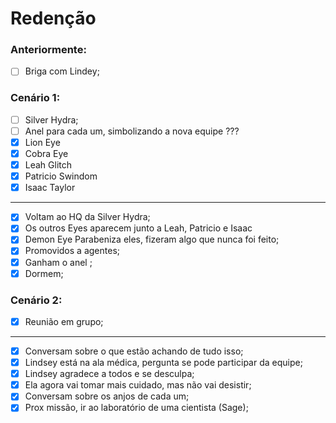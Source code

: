 # Redenção

### Anteriormente:

- [ ] Briga com Lindey;

### Cenário 1:

- [ ] Silver Hydra;
- [ ] Anel para cada um, simbolizando a nova equipe ???
- [x] Lion Eye
- [x] Cobra Eye
- [x] Leah Glitch
- [x] Patricio Swindom
- [x] Isaac Taylor

---

- [x] Voltam ao HQ da Silver Hydra;
- [x] Os outros Eyes aparecem junto a Leah, Patricio e Isaac
- [x] Demon Eye Parabeniza eles, fizeram algo que nunca foi feito;
- [x] Promovidos a agentes;
- [x] Ganham o anel ;
- [x] Dormem;

### Cenário 2:

- [x] Reunião em grupo;

---

- [x] Conversam sobre o que estão achando de tudo isso;
- [x] Lindsey está na ala médica, pergunta se pode participar da equipe;
- [x] Lindsey agradece a todos e se desculpa;
- [x] Ela agora vai tomar mais cuidado, mas não vai desistir;
- [x] Conversam sobre os anjos de cada um;
- [x] Prox missão, ir ao laboratório de uma cientista (Sage);
